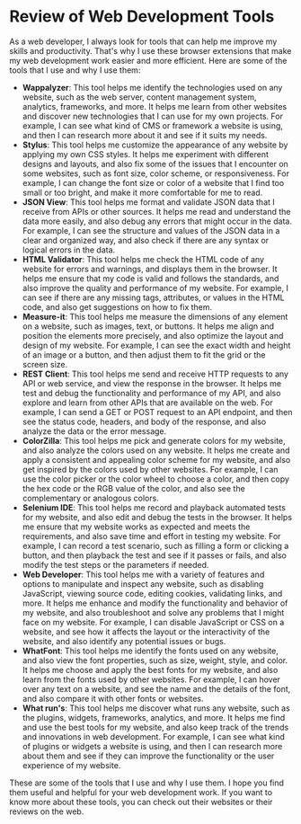 # Review of Web Development Tools

As a web developer, I always look for tools that can help me improve my skills and productivity. That's why I use these browser extensions that make my web development work easier and more efficient. Here are some of the tools that I use and why I use them:

- **Wappalyzer**: This tool helps me identify the technologies used on any website, such as the web server, content management system, analytics, frameworks, and more. It helps me learn from other websites and discover new technologies that I can use for my own projects. For example, I can see what kind of CMS or framework a website is using, and then I can research more about it and see if it suits my needs.
- **Stylus**: This tool helps me customize the appearance of any website by applying my own CSS styles. It helps me experiment with different designs and layouts, and also fix some of the issues that I encounter on some websites, such as font size, color scheme, or responsiveness. For example, I can change the font size or color of a website that I find too small or too bright, and make it more comfortable for me to read.
- **JSON View**: This tool helps me format and validate JSON data that I receive from APIs or other sources. It helps me read and understand the data more easily, and also debug any errors that might occur in the data. For example, I can see the structure and values of the JSON data in a clear and organized way, and also check if there are any syntax or logical errors in the data.
- **HTML Validator**: This tool helps me check the HTML code of any website for errors and warnings, and displays them in the browser. It helps me ensure that my code is valid and follows the standards, and also improve the quality and performance of my website. For example, I can see if there are any missing tags, attributes, or values in the HTML code, and also get suggestions on how to fix them.
- **Measure-it**: This tool helps me measure the dimensions of any element on a website, such as images, text, or buttons. It helps me align and position the elements more precisely, and also optimize the layout and design of my website. For example, I can see the exact width and height of an image or a button, and then adjust them to fit the grid or the screen size.
- **REST Client**: This tool helps me send and receive HTTP requests to any API or web service, and view the response in the browser. It helps me test and debug the functionality and performance of my API, and also explore and learn from other APIs that are available on the web. For example, I can send a GET or POST request to an API endpoint, and then see the status code, headers, and body of the response, and also analyze the data or the error message.
- **ColorZilla**: This tool helps me pick and generate colors for my website, and also analyze the colors used on any website. It helps me create and apply a consistent and appealing color scheme for my website, and also get inspired by the colors used by other websites. For example, I can use the color picker or the color wheel to choose a color, and then copy the hex code or the RGB value of the color, and also see the complementary or analogous colors.
- **Selenium IDE**: This tool helps me record and playback automated tests for my website, and also edit and debug the tests in the browser. It helps me ensure that my website works as expected and meets the requirements, and also save time and effort in testing my website. For example, I can record a test scenario, such as filling a form or clicking a button, and then playback the test and see if it passes or fails, and also modify the test steps or the parameters if needed.
- **Web Developer**: This tool helps me with a variety of features and options to manipulate and inspect any website, such as disabling JavaScript, viewing source code, editing cookies, validating links, and more. It helps me enhance and modify the functionality and behavior of my website, and also troubleshoot and solve any problems that I might face on my website. For example, I can disable JavaScript or CSS on a website, and see how it affects the layout or the interactivity of the website, and also identify any potential issues or bugs.
- **WhatFont**: This tool helps me identify the fonts used on any website, and also view the font properties, such as size, weight, style, and color. It helps me choose and apply the best fonts for my website, and also learn from the fonts used by other websites. For example, I can hover over any text on a website, and see the name and the details of the font, and also compare it with other fonts or websites.
- **What run's**: This tool helps me discover what runs any website, such as the plugins, widgets, frameworks, analytics, and more. It helps me find and use the best tools for my website, and also keep track of the trends and innovations in web development. For example, I can see what kind of plugins or widgets a website is using, and then I can research more about them and see if they can improve the functionality or the user experience of my website.

These are some of the tools that I use and why I use them. I hope you find them useful and helpful for your web development work. If you want to know more about these tools, you can check out their websites or their reviews on the web.
